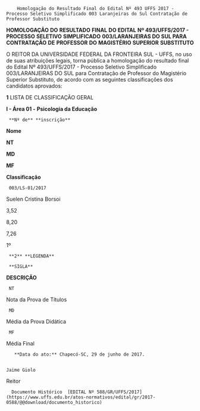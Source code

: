         Homologação do Resultado Final do Edital Nº 493 UFFS 2017 - Processo Seletivo Simplificado 003 Laranjeiras do Sul Contratação de Professor Substituto  

**HOMOLOGAÇÃO** **DO** **RESULTADO** **FINAL** **DO** **EDITAL** **Nº 493/UFFS/2017 - PROCESSO** **SELETIVO** **SIMPLIFICADO** **003/LARANJEIRAS DO SUL PARA** **CONTRATAÇÃO** **DE** **PROFESSOR** **DO** **MAGISTÉRIO** **SUPERIOR** **SUBSTITUTO**

  

 O REITOR DA UNIVERSIDADE FEDERAL DA FRONTEIRA SUL - UFFS, no uso de suas atribuições legais, torna pública a homologação do resultado final do Edital Nº 493/UFFS/2017 - Processo Seletivo Simplificado 003/LARANJEIRAS DO SUL para Contratação de Professor do Magistério Superior Substituto, de acordo com as seguintes classificações dos candidatos aprovados:

  

 **1** LISTA DE CLASSIFICAÇÃO GERAL

 **I - Área 01 -** **Psicologia da Educação**

     **Nº de** **inscrição**

   **Nome**

   **NT**

   **MD**

   **MF**

   **Classificação**

     003/LS-01/2017

   Suelen Cristina Borsoi

   3,52

   8,20

   7,26

   1º 

     **2** **LEGENDA**

     **SIGLA**

   **DESCRIÇÃO**

     NT

   Nota da Prova de Títulos

     MD

   Média da Prova Didática

     MF

   Média Final

       **Data do ato:** Chapecó-SC, 29 de junho de 2017.   
 

    Jaime Giolo   
 Reitor 

      Documento Histórico  [EDITAL Nº 588/GR/UFFS/2017](https://www.uffs.edu.br/atos-normativos/edital/gr/2017-0588/@@download/documento_historico)     
      